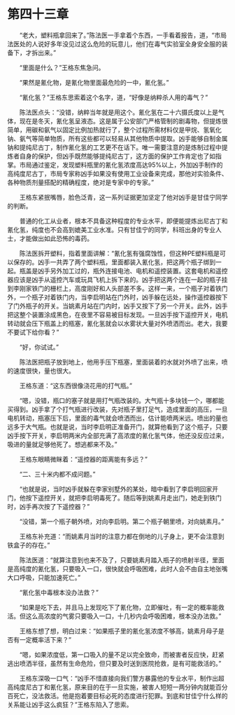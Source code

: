 #	第四十三章

　　“老大，塑料瓶拿回来了。”陈法医一手拿着个东西，一手看着报告，道，“市局法医处的人说好多年没见过这么危险的玩意儿，他们在毒气实验室全身安全服的装备下，才拆出来。”

　　“里面是什么？”王格东焦急问。

　　“果然是氰化物，是氰化物里面最危险的一中，氰化氢。”

　　“氰化氢？”王格东思索着这个名字，道，“好像是纳粹杀人用的毒气？”

　　陈法医点头：“没错，纳粹当年就是用这个。氰化氢在二十六摄氏度以上是气体，现在是冬天，氰化氢呈液态。这是属于公安部门严格管制的剧毒物，但提炼很简单，用碳和氨气以固定比例加热就行了，整个过程所需材料仅是甲烷、氢氧化钠、氨气等简单物质，所有这些都可以轻易从其他物质中提取。凶手能够自制金属钠和提纯尼古丁，制作氰化氢的工艺更不在话下。唯一需要注意的是炼制过程中提炼者自身的保护，但凶手既然能够提纯尼古丁，这方面的保护工作肯定也了如指掌。市局通过鉴定，发现塑料瓶里的氰化氢浓度高达95%以上，外加凶手制作的高纯度尼古丁，市局专家称凶手如果没有使用工业设备来完成，那他对实验条件、各种物质剂量搭配的精确程度，绝对是专家中的专家。”

　　王格东紧抿嘴唇，脸色泛青，这一系列证据更加坚定了他对凶手是甘佳宁同学的判断。

　　普通的化工从业者，根本不具备这种程度的专业水平，即便能提炼出尼古丁和氰化氢，纯度也不会高到媲美工业水准。只有甘佳宁的同学，科班出身的专业人士，才能做出如此恐怖的毒药。

　　陈法医拆开塑料，指着里面讲解：“氰化氢有强腐蚀性，但这种PE塑料瓶是可以保存的。凶手一共弄了两个塑料瓶，里面都装入氰化氢，把这两个瓶子绑到一起。瓶盖是凶手另外加工过的，瓶外连接电池、电机和遥控装置。这套电机和遥控器应该是凶手从遥控汽车或玩具飞机上拆下来的。凶手把这两个连在一起的瓶子挂到李刚家铁门的栅栏上，高度刚好和人头部差不多。这样一来，一个瓶子对着铁门外，一个瓶子对着铁门内，当李启明站在门外时，凶手躲在远处，操作遥控器按下了门外瓶子的开关。当姚素月站在门内时，凶手又按下了另一个开关。此外，凶手把这整个装置涂成黑色，在夜里不容易被目标发现。一旦凶手按下遥控开关，电机转动就会压下瓶盖上的瓶塞，氰化氢就会以水雾状大量对外喷洒而出。老大，我要不要试下给你看？”

　　“好，你试试。”

　　陈法医把瓶子放到地上，他用手压下瓶塞，里面装着的水就对外喷了出来，喷的速度很快，量也很大。

　　王格东道：“这东西很像浇花用的打气瓶。”

　　“嗯，没错，瓶口的塞子就是用打气瓶改装的。大气瓶十多块钱一个，哪都能买得到。凶手拿了个打气瓶进行改装，先对瓶子里打足气，造成里面的高压，一旦电机转动，瓶塞压下后，里面的毒气就会喷洒而出，估计能喷两米远。喷出的量也远多于大气瓶。也就是说，当时李启明正准备开门，就算他看到了这个瓶子，只要凶手按下开关，李启明两米内全部充满了高浓度的氰化氢气体，他还没反应过来，吸进的量就足够他死了。想逃都来不及。”

　　王格东眼睛微眯着：“遥控器的距离能有多远？”

　　“二、三十米内都不成问题。”

　　“也就是说，当时凶手就躲在李家别墅外的某处，暗中看到了李启明回家开门，他按下遥控开关，就把李启明毒死了。随后等到姚素月走出门，她走到铁门时，凶手再次按了下遥控器？”

　　“没错，第一个瓶子朝外喷，对向李启明。第二个瓶子朝里喷，对向姚素月。”

　　王格东补充道：“而姚素月当时的注意力都在倒地的儿子身上，更不会注意到铁盒子的存在。”

　　陈法医道：“就算注意到也来不及了，只要姚素月踏入瓶子的喷射半径，里面是高纯度的氰化氢，只要吸入一口，很快就会呼吸困难，此时人会不由自主地张嘴大口呼吸，只能加速死亡。”

　　“氰化氢中毒根本没办法救？”

　　“如果是吃下去，并且马上发现吃下了氰化物，立即催吐，有一定的概率能救活。但这么高浓度的气雾只要吸入一口，十几秒内会呼吸困难，根本没办法救。”

　　王格东想了想，明白过来：“如果瓶子里的氰化氢浓度不够高，姚素月母子是否有一定概率活下来？”

　　“嗯，如果浓度低，第一口吸入的量不足以完全致命，而被害者反应快，赶紧逃出喷洒半径，虽然有生命危险，但只要及时送到医院抢救，是有可能救活的。”

　　王格东深吸一口气：“凶手不惜直接向我们警方暴露他的专业水平，制作出超高纯度尼古丁和氰化氢，原来目的在于一旦实施，被害人短短一两分钟内就能百分百死亡，没法救活。他是抱着要目标必死的态度进行犯罪。到底和甘佳宁什么样的关系能让凶手这么疯狂？”王格东陷入了思索。